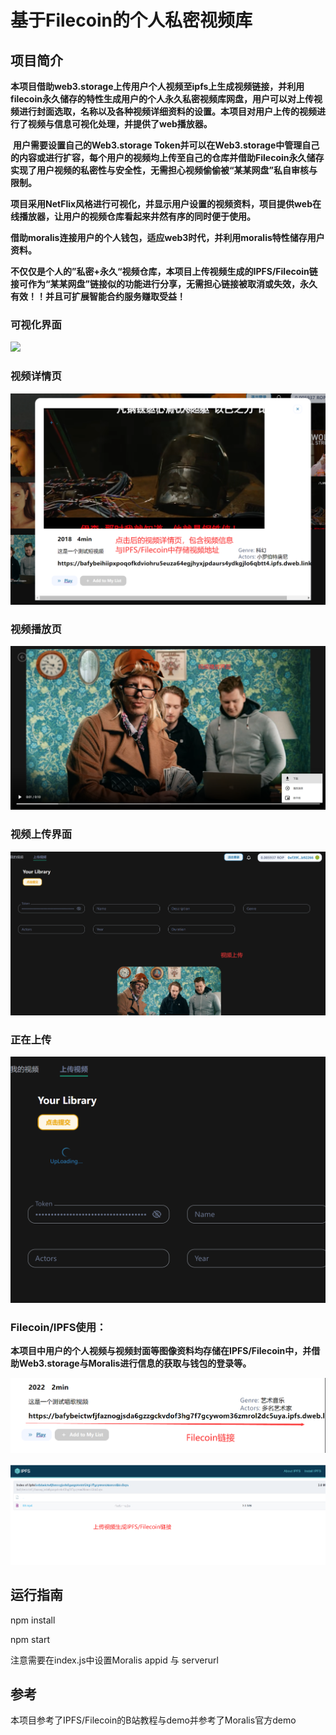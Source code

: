 # 基于Filecoin的个人私密视频库

## 项目简介

​		**本项目借助web3.storage上传用户个人视频至ipfs上生成视频链接，并利用filecoin永久储存的特性生成用户的个人永久私密视频库网盘，用户可以对上传视频进行封面选取，名称以及各种视频详细资料的设置。本项目对用户上传的视频进行了视频与信息可视化处理，并提供了web播放器。**

​		**用户需要设置自己的Web3.storage Token并可以在Web3.storage中管理自己的内容或进行扩容，每个用户的视频均上传至自己的仓库并借助Filecoin永久储存实现了用户视频的私密性与安全性，无需担心视频偷偷被“某某网盘”私自审核与限制。**

​		**项目采用NetFlix风格进行可视化，并显示用户设置的视频资料，项目提供web在线播放器，让用户的视频仓库看起来井然有序的同时便于使用。**

​		**借助moralis连接用户的个人钱包，适应web3时代，并利用moralis特性储存用户资料。**

​		**不仅仅是个人的”私密+永久“视频仓库，本项目上传视频生成的IPFS/Filecoin链接可作为“某某网盘”链接似的功能进行分享，无需担心链接被取消或失效，永久有效！！并且可扩展智能合约服务赚取受益！**



### 可视化界面

![](.\imgs\1.png)

### 视频详情页

![](.\imgs\2.png)

### 视频播放页

![](.\imgs\3.png)

### 视频上传界面

![](.\imgs\4.png)

### 正在上传

![](.\imgs\5.png)

### Filecoin/IPFS使用：

**本项目中用户的个人视频与视频封面等图像资料均存储在IPFS/Filecoin中，并借助Web3.storage与Moralis进行信息的获取与钱包的登录等。**

![](.\imgs\6.png)

![](.\imgs\7.png)

## 运行指南

npm install

npm start

注意需要在index.js中设置Moralis appid 与 serverurl

## 参考

本项目参考了IPFS/Filecoin的B站教程与demo并参考了Moralis官方demo



